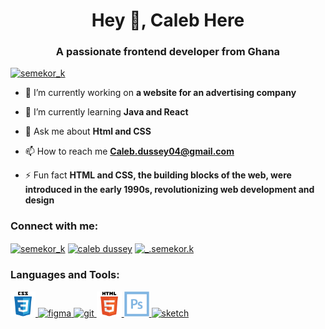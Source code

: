 <h1 align="center">Hey 👋, Caleb Here</h1>
<h3 align="center">A passionate frontend developer from Ghana</h3>

<p align="left"> <a href="https://twitter.com/semekor_k" target="blank"><img src="https://img.shields.io/twitter/follow/semekor_k?logo=twitter&style=for-the-badge" alt="semekor_k" /></a> </p>

- 🔭 I’m currently working on **a website for an advertising company**

- 🌱 I’m currently learning **Java and React**

- 💬 Ask me about **Html and CSS**

- 📫 How to reach me **Caleb.dussey04@gmail.com**

- ⚡ Fun fact **HTML and CSS, the building blocks of the web, were introduced in the early 1990s, revolutionizing web development and design**

<h3 align="left">Connect with me:</h3>
<p align="left">
<a href="https://twitter.com/semekor_k" target="blank"><img align="center" src="https://raw.githubusercontent.com/rahuldkjain/github-profile-readme-generator/master/src/images/icons/Social/twitter.svg" alt="semekor_k" height="30" width="40" /></a>
<a href="https://linkedin.com/in/caleb dussey" target="blank"><img align="center" src="https://raw.githubusercontent.com/rahuldkjain/github-profile-readme-generator/master/src/images/icons/Social/linked-in-alt.svg" alt="caleb dussey" height="30" width="40" /></a>
<a href="https://instagram.com/_.semekor.k" target="blank"><img align="center" src="https://raw.githubusercontent.com/rahuldkjain/github-profile-readme-generator/master/src/images/icons/Social/instagram.svg" alt="_.semekor.k" height="30" width="40" /></a>
</p>

<h3 align="left">Languages and Tools:</h3>
<p align="left"> <a href="https://www.w3schools.com/css/" target="_blank" rel="noreferrer"> <img src="https://raw.githubusercontent.com/devicons/devicon/master/icons/css3/css3-original-wordmark.svg" alt="css3" width="40" height="40"/> </a> <a href="https://www.figma.com/" target="_blank" rel="noreferrer"> <img src="https://www.vectorlogo.zone/logos/figma/figma-icon.svg" alt="figma" width="40" height="40"/> </a> <a href="https://git-scm.com/" target="_blank" rel="noreferrer"> <img src="https://www.vectorlogo.zone/logos/git-scm/git-scm-icon.svg" alt="git" width="40" height="40"/> </a> <a href="https://www.w3.org/html/" target="_blank" rel="noreferrer"> <img src="https://raw.githubusercontent.com/devicons/devicon/master/icons/html5/html5-original-wordmark.svg" alt="html5" width="40" height="40"/> </a> <a href="https://www.photoshop.com/en" target="_blank" rel="noreferrer"> <img src="https://raw.githubusercontent.com/devicons/devicon/master/icons/photoshop/photoshop-line.svg" alt="photoshop" width="40" height="40"/> </a> <a href="https://www.sketch.com/" target="_blank" rel="noreferrer"> <img src="https://www.vectorlogo.zone/logos/sketchapp/sketchapp-icon.svg" alt="sketch" width="40" height="40"/> </a> </p>
